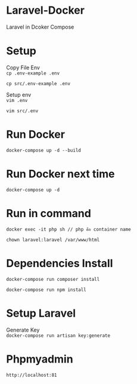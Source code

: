 # Laravel-Docker
Laravel in Dcoker Compose

# Setup

Copy File Env  
`
cp .env-example .env
`

`
cp src/.env-example .env
`

Setup env  
`
vim .env
`

`
vim src/.env
`

# Run Docker  
`
docker-compose up -d --build
`

# Run Docker next time
`
docker-compose up -d
`

# Run in command
`
docker exec -it php sh // php คือ container name
`

`
chown laravel:laravel /var/www/html
`


# Dependencies Install
`
docker-compose run composer install
`

`
docker-compose run npm install
`

# Setup Laravel
Generate Key  
`
docker-compose run artisan key:generate
`

# Phpmyadmin 
`
http://localhost:81
`
